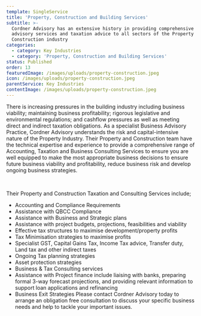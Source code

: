 ```yaml
---
template: SingleService
title: 'Property, Construction and Building Services'
subtitle: >-
  Cordner Advisory has an extensive history in providing comprehensive business
  advisory services and taxation advice to all sectors of the Property and
  Construction industry
categories:
  - category: Key Industries
  - category: 'Property, Construction and Building Services'
status: Published
order: 13
featuredImage: /images/uploads/property-construction.jpeg
icon: /images/uploads/property-construction.jpeg
parentService: Key Industries
contentImage: /images/uploads/property-construction.jpeg
---
```


There is increasing pressures in the building industry including business viability; maintaining business profitability; rigorous legislative and environmental regulations; and cashflow pressures as well as meeting direct and indirect taxation obligations. As a specialist Business Advisory Practice, Cordner Advisory understands the risk and capital-intensive nature of the Property Industry. Their Property and Construction team have the technical expertise and experience to provide a comprehensive range of Accounting, Taxation and Business Consulting Services to ensure you are well equipped to make the most appropriate business decisions to ensure future business viability and profitability, reduce business risk and develop ongoing business strategies.

<br />

Their Property and Construction Taxation and Consulting Services include;

- Accounting and Compliance Requirements
- Assistance with QBCC Compliance
- Assistance with Business and Strategic plans
- Assistance with project budgets, projections, feasibilities and viability
- Effective tax structures to maximise development/property profits
- Tax Minimisation strategies to maximise profits
- Specialist GST, Capital Gains Tax, Income Tax advice, Transfer duty, Land
  tax and other indirect taxes
- Ongoing Tax planning strategies
- Asset protection strategies
- Business & Tax Consulting services
- Assistance with Project finance include liaising with banks, preparing formal
  3-way forecast projections, and providing relevant information to support loan
  applications and refinancing
- Business Exit Strategies
  Please contact Cordner Advisory today to arrange an obligation free consultation to discuss your specific business needs and help to tackle your important issues.
